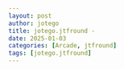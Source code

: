 ```yaml
---
layout: post
author: jotego
title: jotego.jtfround - 
date: 2025-01-03
categories: [Arcade, jtfround]
tags: [jotego.jtfround]
---
```


